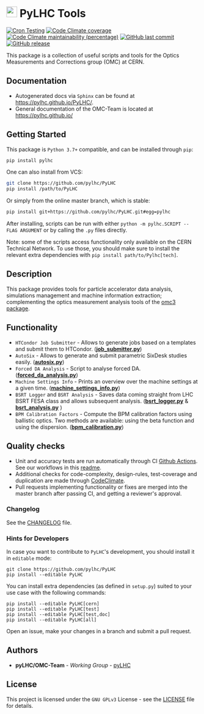 # <img src="https://twiki.cern.ch/twiki/pub/BEABP/Logos/OMC_logo.png" height="28"> PyLHC Tools

[![Cron Testing](https://github.com/pylhc/PyLHC/workflows/Cron%20Testing/badge.svg)](https://github.com/pylhc/PyLHC/actions?query=workflow%3A%22Cron+Testing%22)
[![Code Climate coverage](https://img.shields.io/codeclimate/coverage/pylhc/PyLHC.svg?style=popout)](https://codeclimate.com/github/pylhc/PyLHC)
[![Code Climate maintainability (percentage)](https://img.shields.io/codeclimate/maintainability-percentage/pylhc/PyLHC.svg?style=popout)](https://codeclimate.com/github/pylhc/PyLHC)
[![GitHub last commit](https://img.shields.io/github/last-commit/pylhc/PyLHC.svg?style=popout)](https://github.com/pylhc/PyLHC/)
[![GitHub release](https://img.shields.io/github/release/pylhc/PyLHC.svg?style=popout)](https://github.com/pylhc/PyLHC/)

This package is a collection of useful scripts and tools for the Optics Measurements and Corrections group (OMC) at CERN.

## Documentation

- Autogenerated docs via `Sphinx` can be found at <https://pylhc.github.io/PyLHC/>.
- General documentation of the OMC-Team is located at <https://pylhc.github.io/>

## Getting Started

This package is `Python 3.7+` compatible, and can be installed through `pip`:
```bash
pip install pylhc
```

One can also install from VCS:
```bash
git clone https://github.com/pylhc/PyLHC
pip install /path/to/PyLHC
```

Or simply from the online master branch, which is stable:
```bash
pip install git+https://github.com/pylhc/PyLHC.git#egg=pylhc
```

After installing, scripts can be run with either `python -m pylhc.SCRIPT --FLAG ARGUMENT` or by calling the `.py` files directly.

Note: some of the scripts access functionality only available on the CERN Technical Network.
To use those, you should make sure to install the relevant extra dependencies with `pip install path/to/Pylhc[tech]`.

## Description

This package provides tools for particle accelerator data analysis, simulations management and machine information extraction; complementing the optics measurement analysis tools of the [omc3 package](https://github.com/pylhc/omc3).

## Functionality

- `HTCondor Job Submitter` - Allows to generate jobs based on a templates and submit them to HTCondor. ([**job_submitter.py**](pylhc/job_submitter.py))
- `AutoSix` - Allows to generate and submit parametric SixDesk studies easily. ([**autosix.py**](pylhc/autosix.py))
- `Forced DA Analysis` - Script to analyse forced DA. ([**forced_da_analysis.py**](pylhc/forced_da_analysis.py))
- `Machine Settings Info` - Prints an overview over the machine settings at a given time. ([**machine_settings_info.py**](pylhc/machine_settings_info.py))
- `BSRT Logger` and `BSRT Analysis` - Saves data coming straight from LHC BSRT FESA class and allows subsequent analysis. ([**bsrt_logger.py**](pylhc/bsrt_logger.py) & [**bsrt_analysis.py**](pylhc/bsrt_analysis.py) )
- `BPM Calibration Factors` - Compute the BPM calibration factors using ballistic optics. Two methods are available: using the beta function and using the dispersion. ([**bpm_calibration.py**](pylhc/bpm_calibration.py))

## Quality checks

- Unit and accuracy tests are run automatically through CI [Github Actions](https://github.com/pylhc/PyLHC/actions). See our workflows in this [readme](.github/workflows/README.md).
- Additional checks for code-complexity, design-rules, test-coverage and duplication are made through [CodeClimate](https://codeclimate.com/github/pylhc/PyLHC).
- Pull requests implementing functionality or fixes are merged into the master branch after passing CI, and getting a reviewer's approval.

### Changelog

See the [CHANGELOG](CHANGELOG.md) file.

### Hints for Developers

In case you want to contribute to `PyLHC`'s development, you should install it in `editable` mode:
```
git clone https://github.com/pylhc/PyLHC
pip install --editable PyLHC
```

You can install extra dependencies (as defined in `setup.py`) suited to your use case with the following commands:
```
pip install --editable PyLHC[cern]
pip install --editable PyLHC[test]
pip install --editable PyLHC[test,doc]
pip install --editable PyLHC[all]
```

Open an issue, make your changes in a branch and submit a pull request.

## Authors

* **pyLHC/OMC-Team** - *Working Group* - [pyLHC](https://github.com/orgs/pylhc/teams/omc-team)

## License

This project is licensed under the `GNU GPLv3` License - see the [LICENSE](LICENSE) file for details.
